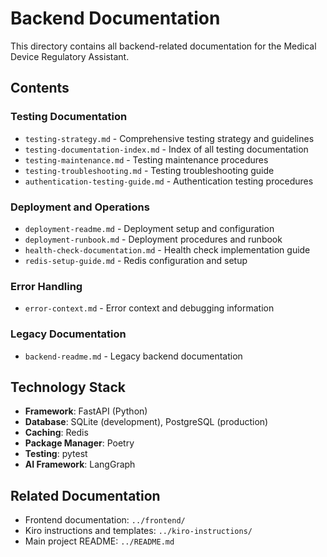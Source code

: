 # Backend Documentation

This directory contains all backend-related documentation for the Medical Device Regulatory Assistant.

## Contents

### Testing Documentation
- `testing-strategy.md` - Comprehensive testing strategy and guidelines
- `testing-documentation-index.md` - Index of all testing documentation
- `testing-maintenance.md` - Testing maintenance procedures
- `testing-troubleshooting.md` - Testing troubleshooting guide
- `authentication-testing-guide.md` - Authentication testing procedures

### Deployment and Operations
- `deployment-readme.md` - Deployment setup and configuration
- `deployment-runbook.md` - Deployment procedures and runbook
- `health-check-documentation.md` - Health check implementation guide
- `redis-setup-guide.md` - Redis configuration and setup

### Error Handling
- `error-context.md` - Error context and debugging information

### Legacy Documentation
- `backend-readme.md` - Legacy backend documentation

## Technology Stack

- **Framework**: FastAPI (Python)
- **Database**: SQLite (development), PostgreSQL (production)
- **Caching**: Redis
- **Package Manager**: Poetry
- **Testing**: pytest
- **AI Framework**: LangGraph

## Related Documentation

- Frontend documentation: `../frontend/`
- Kiro instructions and templates: `../kiro-instructions/`
- Main project README: `../README.md`
